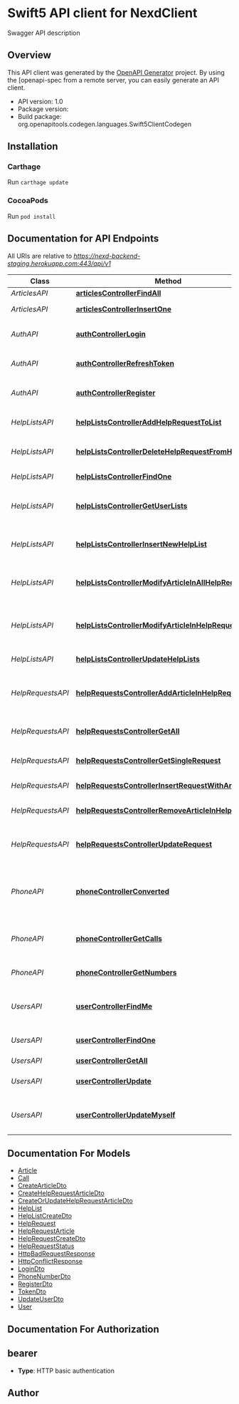 # Swift5 API client for NexdClient

Swagger API description

## Overview
This API client was generated by the [OpenAPI Generator](https://openapi-generator.tech) project.  By using the [openapi-spec from a remote server, you can easily generate an API client.

- API version: 1.0
- Package version: 
- Build package: org.openapitools.codegen.languages.Swift5ClientCodegen

## Installation

### Carthage

Run `carthage update`

### CocoaPods

Run `pod install`

## Documentation for API Endpoints

All URIs are relative to *https://nexd-backend-staging.herokuapp.com:443/api/v1*

Class | Method | HTTP request | Description
------------ | ------------- | ------------- | -------------
*ArticlesAPI* | [**articlesControllerFindAll**](docs/ArticlesAPI.md#articlescontrollerfindall) | **GET** /articles | List articles
*ArticlesAPI* | [**articlesControllerInsertOne**](docs/ArticlesAPI.md#articlescontrollerinsertone) | **POST** /articles | Create an article
*AuthAPI* | [**authControllerLogin**](docs/AuthAPI.md#authcontrollerlogin) | **POST** /auth/login | Login by email and password 
*AuthAPI* | [**authControllerRefreshToken**](docs/AuthAPI.md#authcontrollerrefreshtoken) | **POST** /auth/refresh | Not yet implemented, token refresh
*AuthAPI* | [**authControllerRegister**](docs/AuthAPI.md#authcontrollerregister) | **POST** /auth/register | Register with email and password 
*HelpListsAPI* | [**helpListsControllerAddHelpRequestToList**](docs/HelpListsAPI.md#helplistscontrolleraddhelprequesttolist) | **PUT** /help-lists/{helpListId}/help-request/{helpRequestId} | Add a help request to a help list
*HelpListsAPI* | [**helpListsControllerDeleteHelpRequestFromHelpList**](docs/HelpListsAPI.md#helplistscontrollerdeletehelprequestfromhelplist) | **DELETE** /help-lists/{helpListId}/help-request/{helpRequestId} | Delete a help request from help list
*HelpListsAPI* | [**helpListsControllerFindOne**](docs/HelpListsAPI.md#helplistscontrollerfindone) | **GET** /help-lists/{helpListId} | Get a specific help list
*HelpListsAPI* | [**helpListsControllerGetUserLists**](docs/HelpListsAPI.md#helplistscontrollergetuserlists) | **GET** /help-lists | Get help lists of the requesting user
*HelpListsAPI* | [**helpListsControllerInsertNewHelpList**](docs/HelpListsAPI.md#helplistscontrollerinsertnewhelplist) | **POST** /help-lists | Add a new help list for the current user
*HelpListsAPI* | [**helpListsControllerModifyArticleInAllHelpRequests**](docs/HelpListsAPI.md#helplistscontrollermodifyarticleinallhelprequests) | **PUT** /help-lists/{helpListId}/article/{articleId} | Set/unset article done in all help requests
*HelpListsAPI* | [**helpListsControllerModifyArticleInHelpRequest**](docs/HelpListsAPI.md#helplistscontrollermodifyarticleinhelprequest) | **PUT** /help-lists/{helpListId}/help-request/{helpRequestId}/article/{articleId} | Set/unset articleDone of an article in a specific help request
*HelpListsAPI* | [**helpListsControllerUpdateHelpLists**](docs/HelpListsAPI.md#helplistscontrollerupdatehelplists) | **PUT** /help-lists/{helpListId} | Modify a help list
*HelpRequestsAPI* | [**helpRequestsControllerAddArticleInHelpRequest**](docs/HelpRequestsAPI.md#helprequestscontrolleraddarticleinhelprequest) | **PUT** /help-requests/{helpRequestId}/article/{articleId} | Put an article to a help request, endpoint overrides.
*HelpRequestsAPI* | [**helpRequestsControllerGetAll**](docs/HelpRequestsAPI.md#helprequestscontrollergetall) | **GET** /help-requests | Get and filter for various help requests
*HelpRequestsAPI* | [**helpRequestsControllerGetSingleRequest**](docs/HelpRequestsAPI.md#helprequestscontrollergetsinglerequest) | **GET** /help-requests/{helpRequestId} | Get a single help request by id
*HelpRequestsAPI* | [**helpRequestsControllerInsertRequestWithArticles**](docs/HelpRequestsAPI.md#helprequestscontrollerinsertrequestwitharticles) | **POST** /help-requests | Add a help request
*HelpRequestsAPI* | [**helpRequestsControllerRemoveArticleInHelpRequest**](docs/HelpRequestsAPI.md#helprequestscontrollerremovearticleinhelprequest) | **DELETE** /help-requests/{helpRequestId}/article/{articleId} | Remove an article from a help request
*HelpRequestsAPI* | [**helpRequestsControllerUpdateRequest**](docs/HelpRequestsAPI.md#helprequestscontrollerupdaterequest) | **PUT** /help-requests/{helpRequestId} | Modify a help request (e.g. address or articles)
*PhoneAPI* | [**phoneControllerConverted**](docs/PhoneAPI.md#phonecontrollerconverted) | **POST** /phone/calls/{sid}/help-request | Creates a new help request for a call and creates a user for the phoneNumber
*PhoneAPI* | [**phoneControllerGetCalls**](docs/PhoneAPI.md#phonecontrollergetcalls) | **GET** /phone/calls | Returns all calls with the given parameters
*PhoneAPI* | [**phoneControllerGetNumbers**](docs/PhoneAPI.md#phonecontrollergetnumbers) | **GET** /phone/numbers | Returns available numbers
*UsersAPI* | [**userControllerFindMe**](docs/UsersAPI.md#usercontrollerfindme) | **GET** /users/me | Get user profile of the requesting user
*UsersAPI* | [**userControllerFindOne**](docs/UsersAPI.md#usercontrollerfindone) | **GET** /users/{userId} | Get user profile of a specific user
*UsersAPI* | [**userControllerGetAll**](docs/UsersAPI.md#usercontrollergetall) | **GET** /users | Get all users
*UsersAPI* | [**userControllerUpdate**](docs/UsersAPI.md#usercontrollerupdate) | **PUT** /users/{userId} | Update profile of a specific user
*UsersAPI* | [**userControllerUpdateMyself**](docs/UsersAPI.md#usercontrollerupdatemyself) | **PUT** /users/me | Update profile of the requesting user


## Documentation For Models

 - [Article](docs/Article.md)
 - [Call](docs/Call.md)
 - [CreateArticleDto](docs/CreateArticleDto.md)
 - [CreateHelpRequestArticleDto](docs/CreateHelpRequestArticleDto.md)
 - [CreateOrUpdateHelpRequestArticleDto](docs/CreateOrUpdateHelpRequestArticleDto.md)
 - [HelpList](docs/HelpList.md)
 - [HelpListCreateDto](docs/HelpListCreateDto.md)
 - [HelpRequest](docs/HelpRequest.md)
 - [HelpRequestArticle](docs/HelpRequestArticle.md)
 - [HelpRequestCreateDto](docs/HelpRequestCreateDto.md)
 - [HelpRequestStatus](docs/HelpRequestStatus.md)
 - [HttpBadRequestResponse](docs/HttpBadRequestResponse.md)
 - [HttpConflictResponse](docs/HttpConflictResponse.md)
 - [LoginDto](docs/LoginDto.md)
 - [PhoneNumberDto](docs/PhoneNumberDto.md)
 - [RegisterDto](docs/RegisterDto.md)
 - [TokenDto](docs/TokenDto.md)
 - [UpdateUserDto](docs/UpdateUserDto.md)
 - [User](docs/User.md)


## Documentation For Authorization


## bearer

- **Type**: HTTP basic authentication


## Author



